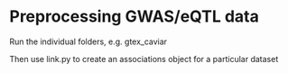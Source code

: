 # Preprocessing GWAS/eQTL data

Run the individual folders, e.g. gtex_caviar

Then use link.py to create an associations object for a particular dataset